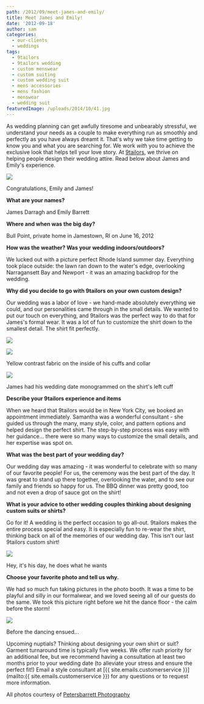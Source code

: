 ```yaml
---
path: /2012/09/meet-james-and-emily/
title: Meet James and Emily!
date: '2012-09-18'
author: sam
categories:
  - our-clients
  - weddings
tags:
  - 9tailors
  - 9tailors wedding
  - custom menswear
  - custom suiting
  - custom wedding suit
  - mens accessories
  - mens fashion
  - menswear
  - wedding suit
featuredImage: /uploads/2014/10/41.jpg
---
```

As wedding planning can get awfully tiresome and unbearably stressful, we understand your needs as a couple to make everything run as smoothly and perfectly as you have always dreamt it. That's why we take time getting to know you and what you are searching for. We work _with_ you to achieve the exclusive look that helps tell your love story. At [9tailors](http://www.9tailors.com/), we thrive on helping people design their wedding attire. Read below about James and Emily's experience.

[![](http://2.bp.blogspot.com/-PTFtVcD9LrU/UFIYrhmQLHI/AAAAAAAAA58/MutQbi6Jxfw/s200/jemilycake016.jpg)](http://2.bp.blogspot.com/-PTFtVcD9LrU/UFIYrhmQLHI/AAAAAAAAA58/MutQbi6Jxfw/s1600/jemilycake016.jpg)

Congratulations, Emily and James!

**What are your names?**

James Darragh and Emily Barrett

**Where and when was the big day?**

Bull Point, private home in Jamestown, RI on June 16, 2012

**How was the weather? Was your wedding indoors/outdoors?**

We lucked out with a picture perfect Rhode Island summer day. Everything took place outside: the lawn ran down to the water's edge, overlooking Narragansett Bay and Newport - it was an amazing backdrop for the wedding.

**Why did you decide to go with 9tailors on your own custom design?**

Our wedding was a labor of love - we hand-made absolutely everything we could, and our personalities came through in the small details. We wanted to put our touch on everything, and 9tailors was the perfect way to do that for James's formal wear. It was a lot of fun to customize the shirt down to the smallest detail. The shirt fit perfectly. 

[![](http://4.bp.blogspot.com/-P3YeKTgaq6I/UFOQbUhXlNI/AAAAAAAAA90/-76MmNPtbqg/s200/jemilyrecep213.jpg)](http://4.bp.blogspot.com/-P3YeKTgaq6I/UFOQbUhXlNI/AAAAAAAAA90/-76MmNPtbqg/s1600/jemilyrecep213.jpg)

[![](http://4.bp.blogspot.com/-NJemlbiZGs8/UFIYrZvoXvI/AAAAAAAAA50/xajbkgXY9Ws/s200/jemilybooth87%2520%25281%2529.jpg)](http://4.bp.blogspot.com/-NJemlbiZGs8/UFIYrZvoXvI/AAAAAAAAA50/xajbkgXY9Ws/s1600/jemilybooth87%2520%25281%2529.jpg)

Yellow contrast fabric on the inside of his cuffs and collar

[![](http://4.bp.blogspot.com/-0FFiYctVsHE/UFIYryWc6pI/AAAAAAAAA6E/n330MJwDY0Q/s200/jemilydet074.jpg)](http://4.bp.blogspot.com/-0FFiYctVsHE/UFIYryWc6pI/AAAAAAAAA6E/n330MJwDY0Q/s1600/jemilydet074.jpg)

James had his wedding date monogrammed on the shirt's left cuff

**Describe your 9tailors experience and items**

When we heard that 9tailors would be in New York City, we booked an appointment immediately. Samantha was a wonderful consultant - she guided us through the many, many style, color, and pattern options and helped design the perfect shirt. The step-by-step process was easy with her guidance... there were so many ways to customize the small details, and her expertise was spot on. 

**What was the best part of your wedding day?**

Our wedding day was amazing - it was wonderful to celebrate with so many of our favorite people! For us, the ceremony was the best part of the day. It was great to stand up there together, overlooking the water, and to see our family and friends so happy for us. The BBQ dinner was pretty good, too and not even a drop of sauce got on the shirt!

**What is your advice to other wedding couples thinking about designing custom suits or shirts?**

Go for it! A wedding is the perfect occasion to go all-out. 9tailors makes the entire process special and easy. It is especially fun to re-wear the shirt, thinking back on all of the memories of our wedding day. This isn't our last 9tailors custom shirt!

[![](http://2.bp.blogspot.com/-W3MP4KoXGsQ/UFIYsJ3HsTI/AAAAAAAAA6M/Qmw448-C4is/s200/jemilyrecep029.jpg)](http://2.bp.blogspot.com/-W3MP4KoXGsQ/UFIYsJ3HsTI/AAAAAAAAA6M/Qmw448-C4is/s1600/jemilyrecep029.jpg)

Hey, it's his day, he does what he wants

**Choose your favorite photo and tell us why.**

We had so much fun taking pictures in the photo booth. It was a time to be playful and silly in our formalwear, and we loved seeing all of our guests do the same. We took this picture right before we hit the dance floor - the calm before the storm!

[![](http://3.bp.blogspot.com/-RWCkfKYfNjo/UFIYq_PbFmI/AAAAAAAAA5s/Gc916KSMvlY/s200/jemilybooth84%2520%25281%2529.jpg)](http://3.bp.blogspot.com/-RWCkfKYfNjo/UFIYq_PbFmI/AAAAAAAAA5s/Gc916KSMvlY/s1600/jemilybooth84%2520%25281%2529.jpg)

Before the dancing ensued...

Upcoming nuptials? Thinking about designing your own shirt or suit? Garment turnaround time is typically five weeks. We offer rush priority for an additional fee, but we recommend having a consultation at least two months prior to your wedding date (to alleviate your stress and ensure the perfect fit!) Email a style consultant at [{{ site.emails.customerservice }}](mailto:{{ site.emails.customerservice }}) for any questions or to request more information. 

All photos courtesy of [Petersbarrett Photography](http://www.petersbarrettphotography.com/)